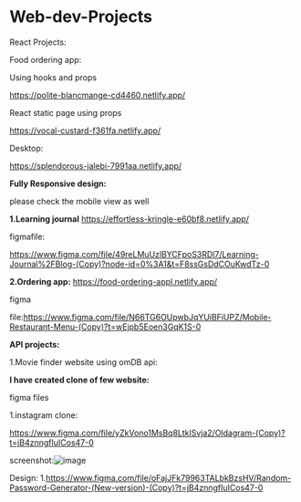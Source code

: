 # Web-dev-Projects

React Projects:

Food ordering app:

Using hooks and props

https://polite-blancmange-cd4460.netlify.app/

React static page using props

https://vocal-custard-f361fa.netlify.app/

Desktop:

https://splendorous-jalebi-7991aa.netlify.app/

**Fully Responsive design:**

please check the mobile view as well

**1.Learning journal**
https://effortless-kringle-e60bf8.netlify.app/

figmafile:

https://www.figma.com/file/49reLMuUzlBYCFpoS3RDl7/Learning-Journal%2FBlog-(Copy)?node-id=0%3A1&t=F8ssGsDdCOuKwdTz-0


**2.Ordering app:**
https://food-ordering-appl.netlify.app/

figma

file:https://www.figma.com/file/N66TG6OUpwbJqYUiBFiUPZ/Mobile-Restaurant-Menu-(Copy)?t=wEjpb5Eoen3GqK1S-0

**API projects:**

1.Movie finder website using omDB api:


**I have created clone of few website:**

figma files

1.instagram clone:

https://www.figma.com/file/yZkVono1MsBq8LtkISvja2/Oldagram-(Copy)?t=jB4znngfIuICos47-0

screenshot:![image](https://user-images.githubusercontent.com/121917455/212187424-5b3805e4-97a3-423f-9683-a665b0964aa1.png)





























Design:
1.https://www.figma.com/file/oFajJFk79963TALbkBzsHV/Random-Password-Generator-(New-version)-(Copy)?t=jB4znngfIuICos47-0

